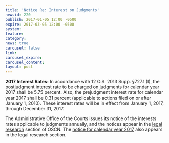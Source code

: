 ```yaml
---
title: 'Notice Re: Interest on Judgments'
newsid: 220
publish: 2017-01-05 12:00 -0500
expire: 2017-03-05 12:00 -0500
system: 
feature: 
category: 
news: true
carousel: false
link: 
carousel_expire: 
carousel_content: 
layout: post
---
```

<p><strong>2017 Interest Rates:</strong>  In accordance with 12 O.S. 2013 Supp. §727.1 (I), the postjudgment interest rate to be charged on judgments for calendar year 2017 shall be 5.75 percent.  Also, the prejudgment interest rate for calendar year 2017 shall be 0.31 percent (applicable to actions filed on or after January 1, 2010).  These interest rates will be in effect from January 1, 2017, through December 31, 2017.</p>
<p>The Administrative Office of the Courts issues its notice of the interests rates applicable to judgments annually, and the notices appear in the <a href="http://www.oscn.net/applications/oscn/index.asp?ftdb=STOKIN&amp;level=1" target="_blank">legal research</a> section of OSCN. The <a href="http://www.oscn.net/applications/oscn/DeliverDocument.asp?CiteID=479727" target="_blank">notice for calendar year 2017</a> also appears in the legal research section.</p>